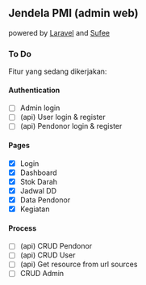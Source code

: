 ## Jendela PMI (admin web)
powered by [Laravel](https://laravel.com/) and [Sufee](https://colorlib.com/polygon/sufee/index.html)

### To Do
Fitur yang sedang dikerjakan:

#### Authentication
- [ ] Admin login
- [ ] (api) User login & register
- [ ] (api) Pendonor login & register

#### Pages
- [x] Login
- [x] Dashboard
- [x] Stok Darah
- [x] Jadwal DD
- [x] Data Pendonor
- [x] Kegiatan

#### Process
- [ ] (api) CRUD Pendonor
- [ ] (api) CRUD User
- [ ] (api) Get resource from url sources
- [ ] CRUD Admin
